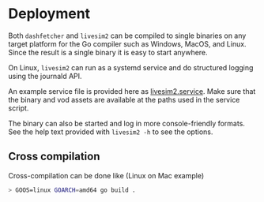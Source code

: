 # Deployment

Both `dashfetcher` and `livesim2` can be compiled to single binaries
on any target platform for the Go compiler such as Windows, MacOS, and Linux.
Since the result is a single binary it is easy to start anywhere.

On Linux, `livesim2` can run as a systemd service and do structured logging
using the journald API.

An example service file is provided here as [livesim2.service][servicefile].
Make sure that the binary and vod assets are available at the paths used in the service script.

The binary can also be started and log in more console-friendly formats.
See the help text provided with `livesim2 -h` to see the options.

## Cross compilation

Cross-compilation can be done like (Linux on Mac example)

```sh
> GOOS=linux GOARCH=amd64 go build .
```

[servicefile]: livesim2.service